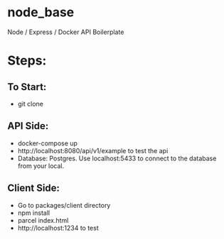 # node_base
Node / Express / Docker API Boilerplate

# Steps:
## To Start:
* git clone

## API Side:
* docker-compose up
* http://localhost:8080/api/v1/example to test the api
* Database: Postgres. Use localhost:5433 to connect to the database from your local.

## Client Side:
* Go to packages/client directory
* npm install
* parcel index.html
* http://localhost:1234 to test